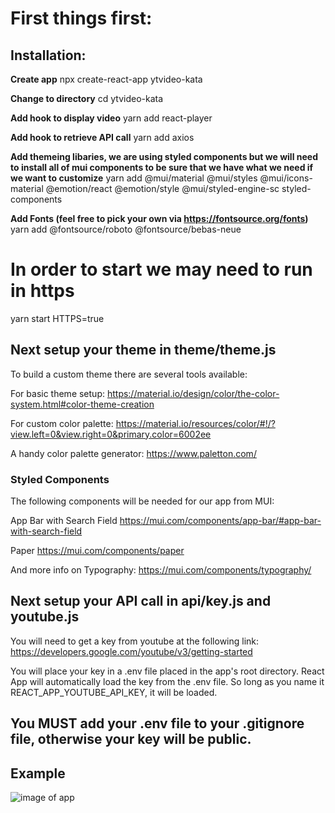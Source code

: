 # First things first:

## Installation:

__Create app__
npx create-react-app ytvideo-kata

__Change to directory__
cd ytvideo-kata

__Add hook to display video__
yarn add react-player

__Add hook to retrieve API call__
yarn add axios

__Add themeing libaries, we are using styled components but we will need to install all of mui components to be sure that we have what we need if we want to customize__
yarn add @mui/material @mui/styles @mui/icons-material @emotion/react @emotion/style @mui/styled-engine-sc styled-components

__Add Fonts (feel free to pick your own via https://fontsource.org/fonts)__
yarn add @fontsource/roboto @fontsource/bebas-neue

# In order to start we may need to run in https #
yarn start HTTPS=true


## Next setup your theme in theme/theme.js
To build a custom theme there are several tools available:

For basic theme setup:
https://material.io/design/color/the-color-system.html#color-theme-creation

For custom color palette:
https://material.io/resources/color/#!/?view.left=0&view.right=0&primary.color=6002ee

A handy color palette generator:
https://www.paletton.com/

### Styled Components ###
The following components will be needed for our app from MUI:

App Bar with Search Field
https://mui.com/components/app-bar/#app-bar-with-search-field

Paper
https://mui.com/components/paper

And more info on Typography:
https://mui.com/components/typography/

## Next setup your API call in api/key.js and youtube.js ##
You will need to get a key from youtube at the following link:
https://developers.google.com/youtube/v3/getting-started

You will place your key in a .env file placed in the app's root directory.
React App will automatically load the key from the .env file. So long as you name it REACT_APP_YOUTUBE_API_KEY, it will be loaded.

## You MUST add your .env file to your .gitignore file, otherwise your key will be public. ##




## Example ##

![image of app](https://i.imgur.com/hSzewh6.png)


